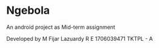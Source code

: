 # Ngebola

An android project as Mid-term assignment

Developed by M Fijar Lazuardy R E
1706039471
TKTPL - A
